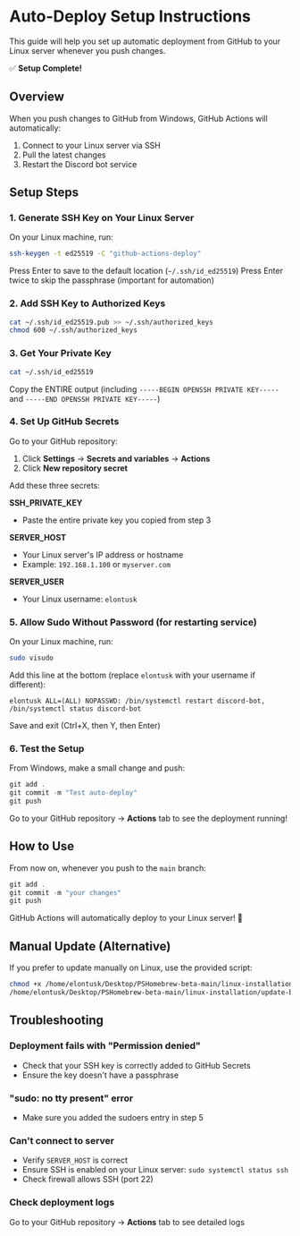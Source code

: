 # Auto-Deploy Setup Instructions

This guide will help you set up automatic deployment from GitHub to your Linux server whenever you push changes.

✅ **Setup Complete!**

## Overview
When you push changes to GitHub from Windows, GitHub Actions will automatically:
1. Connect to your Linux server via SSH
2. Pull the latest changes
3. Restart the Discord bot service

## Setup Steps

### 1. Generate SSH Key on Your Linux Server

On your Linux machine, run:
```bash
ssh-keygen -t ed25519 -C "github-actions-deploy"
```

Press Enter to save to the default location (`~/.ssh/id_ed25519`)
Press Enter twice to skip the passphrase (important for automation)

### 2. Add SSH Key to Authorized Keys

```bash
cat ~/.ssh/id_ed25519.pub >> ~/.ssh/authorized_keys
chmod 600 ~/.ssh/authorized_keys
```

### 3. Get Your Private Key

```bash
cat ~/.ssh/id_ed25519
```

Copy the ENTIRE output (including `-----BEGIN OPENSSH PRIVATE KEY-----` and `-----END OPENSSH PRIVATE KEY-----`)

### 4. Set Up GitHub Secrets

Go to your GitHub repository:
1. Click **Settings** → **Secrets and variables** → **Actions**
2. Click **New repository secret**

Add these three secrets:

**SSH_PRIVATE_KEY**
- Paste the entire private key you copied from step 3

**SERVER_HOST**
- Your Linux server's IP address or hostname
- Example: `192.168.1.100` or `myserver.com`

**SERVER_USER**
- Your Linux username: `elontusk`

### 5. Allow Sudo Without Password (for restarting service)

On your Linux machine, run:
```bash
sudo visudo
```

Add this line at the bottom (replace `elontusk` with your username if different):
```
elontusk ALL=(ALL) NOPASSWD: /bin/systemctl restart discord-bot, /bin/systemctl status discord-bot
```

Save and exit (Ctrl+X, then Y, then Enter)

### 6. Test the Setup

From Windows, make a small change and push:
```powershell
git add .
git commit -m "Test auto-deploy"
git push
```

Go to your GitHub repository → **Actions** tab to see the deployment running!

## How to Use

From now on, whenever you push to the `main` branch:
```powershell
git add .
git commit -m "your changes"
git push
```

GitHub Actions will automatically deploy to your Linux server! 🎉

## Manual Update (Alternative)

If you prefer to update manually on Linux, use the provided script:
```bash
chmod +x /home/elontusk/Desktop/PSHomebrew-beta-main/linux-installation/update-bot.sh
/home/elontusk/Desktop/PSHomebrew-beta-main/linux-installation/update-bot.sh
```

## Troubleshooting

### Deployment fails with "Permission denied"
- Check that your SSH key is correctly added to GitHub Secrets
- Ensure the key doesn't have a passphrase

### "sudo: no tty present" error
- Make sure you added the sudoers entry in step 5

### Can't connect to server
- Verify `SERVER_HOST` is correct
- Ensure SSH is enabled on your Linux server: `sudo systemctl status ssh`
- Check firewall allows SSH (port 22)

### Check deployment logs
Go to your GitHub repository → **Actions** tab to see detailed logs
